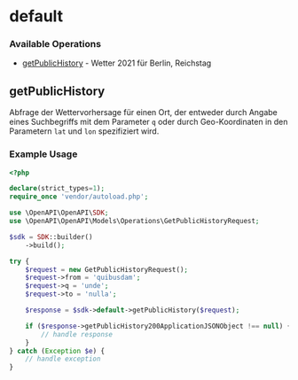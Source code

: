 # default

### Available Operations

* [getPublicHistory](#getpublichistory) - Wetter 2021 für Berlin, Reichstag

## getPublicHistory

Abfrage der Wettervorhersage für einen Ort, der entweder durch Angabe eines Suchbegriffs mit dem Parameter `q` oder durch Geo-Koordinaten in den Parametern `lat` und `lon` spezifiziert wird.

### Example Usage

```php
<?php

declare(strict_types=1);
require_once 'vendor/autoload.php';

use \OpenAPI\OpenAPI\SDK;
use \OpenAPI\OpenAPI\Models\Operations\GetPublicHistoryRequest;

$sdk = SDK::builder()
    ->build();

try {
    $request = new GetPublicHistoryRequest();
    $request->from = 'quibusdam';
    $request->q = 'unde';
    $request->to = 'nulla';

    $response = $sdk->default->getPublicHistory($request);

    if ($response->getPublicHistory200ApplicationJSONObject !== null) {
        // handle response
    }
} catch (Exception $e) {
    // handle exception
}
```
